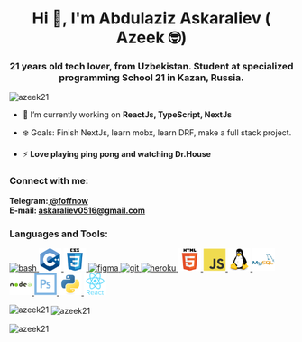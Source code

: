 <head>
<meta name="description" content="abdulaziz askaraliev Abdulaziz Asqaraliyev GitHub" />
<meta name="description" content="abdulaziz" /> 
<meta name="description" content="Askaraliev" /> 
<meta name="description" content="azeek" /> 
<meta name="description" content="azeek21" />
<meta name="description" content="malton" />
<meta name="description" content="Meabuck Alton" />
<meta name="description" content="azeek github" />
<meta name="description" content="abdulaziz github" /> 
<meta name="description" content="Askaraliev github" /> 
<meta name="description" content="azeek github" /> 
<meta name="description" content="azeek21 github" />
<meta name="description" content="malton github" />
<meta name="description" content="abdulaziz askaraliev github" /> 
</head>
<h1 align="center">Hi 👋, I'm Abdulaziz Askaraliev ( Azeek 🤓)</h1>
<h3 align="center">21 years old tech lover, from Uzbekistan. Student at specialized programming School 21 in Kazan, Russia.</h3>

<p align="left"> <img src="https://komarev.com/ghpvc/?username=azeek21&label=Profile%20views&color=0e75b6&style=flat" alt="azeek21" /> </p>

- 🌱 I’m currently working on **ReactJs, TypeScript, NextJs**

- ❄️ Goals: Finish NextJs, learn mobx, learn DRF, make a full stack project.


- ⚡ **Love playing ping pong and watching Dr.House**

<h3 align="left">Connect with me:</h3>
<b> Telegram:<a href="https://t.me/foffnow" target="_blank"> @foffnow </a> <br />E-mail: <a href="mailto:askaraliev0516@gmail.com"> askaraliev0516@gmail.com </a></b>


<h3 align="left">Languages and Tools:</h3>
<p align="left"> <a href="https://www.gnu.org/software/bash/" target="_blank" rel="noreferrer"> <img src="https://www.vectorlogo.zone/logos/gnu_bash/gnu_bash-icon.svg" alt="bash" width="40" height="40"/> </a> <a href="https://www.w3schools.com/cpp/" target="_blank" rel="noreferrer"> <img src="https://raw.githubusercontent.com/devicons/devicon/master/icons/cplusplus/cplusplus-original.svg" alt="cplusplus" width="40" height="40"/> </a> <a href="https://www.w3schools.com/css/" target="_blank" rel="noreferrer"> <img src="https://raw.githubusercontent.com/devicons/devicon/master/icons/css3/css3-original-wordmark.svg" alt="css3" width="40" height="40"/> </a> <a href="https://www.figma.com/" target="_blank" rel="noreferrer"> <img src="https://www.vectorlogo.zone/logos/figma/figma-icon.svg" alt="figma" width="40" height="40"/> </a> <a href="https://git-scm.com/" target="_blank" rel="noreferrer"> <img src="https://www.vectorlogo.zone/logos/git-scm/git-scm-icon.svg" alt="git" width="40" height="40"/> </a> <a href="https://heroku.com" target="_blank" rel="noreferrer"> <img src="https://www.vectorlogo.zone/logos/heroku/heroku-icon.svg" alt="heroku" width="40" height="40"/> </a> <a href="https://www.w3.org/html/" target="_blank" rel="noreferrer"> <img src="https://raw.githubusercontent.com/devicons/devicon/master/icons/html5/html5-original-wordmark.svg" alt="html5" width="40" height="40"/> </a> <a href="https://developer.mozilla.org/en-US/docs/Web/JavaScript" target="_blank" rel="noreferrer"> <img src="https://raw.githubusercontent.com/devicons/devicon/master/icons/javascript/javascript-original.svg" alt="javascript" width="40" height="40"/> </a> <a href="https://www.linux.org/" target="_blank" rel="noreferrer"> <img src="https://raw.githubusercontent.com/devicons/devicon/master/icons/linux/linux-original.svg" alt="linux" width="40" height="40"/> </a> <a href="https://www.mysql.com/" target="_blank" rel="noreferrer"> <img src="https://raw.githubusercontent.com/devicons/devicon/master/icons/mysql/mysql-original-wordmark.svg" alt="mysql" width="40" height="40"/> </a> <a href="https://nodejs.org" target="_blank" rel="noreferrer"> <img src="https://raw.githubusercontent.com/devicons/devicon/master/icons/nodejs/nodejs-original-wordmark.svg" alt="nodejs" width="40" height="40"/> </a> <a href="https://www.photoshop.com/en" target="_blank" rel="noreferrer"> <img src="https://raw.githubusercontent.com/devicons/devicon/master/icons/photoshop/photoshop-line.svg" alt="photoshop" width="40" height="40"/> </a> <a href="https://www.python.org" target="_blank" rel="noreferrer"> <img src="https://raw.githubusercontent.com/devicons/devicon/master/icons/python/python-original.svg" alt="python" width="40" height="40"/> </a> <a href="https://reactjs.org/" target="_blank" rel="noreferrer"> <img src="https://raw.githubusercontent.com/devicons/devicon/master/icons/react/react-original-wordmark.svg" alt="react" width="40" height="40"/> </a> </p>

<p><img align="left" src="https://github-readme-stats.vercel.app/api/top-langs?username=azeek21&show_icons=true&locale=en&layout=compact" alt="azeek21" /></p>

<p>&nbsp;<img align="center" src="https://github-readme-stats.vercel.app/api?username=azeek21&show_icons=true&locale=en" alt="azeek21" /></p>

<p><img align="center" src="https://github-readme-streak-stats.herokuapp.com/?user=azeek21&" alt="azeek21" /></p>

